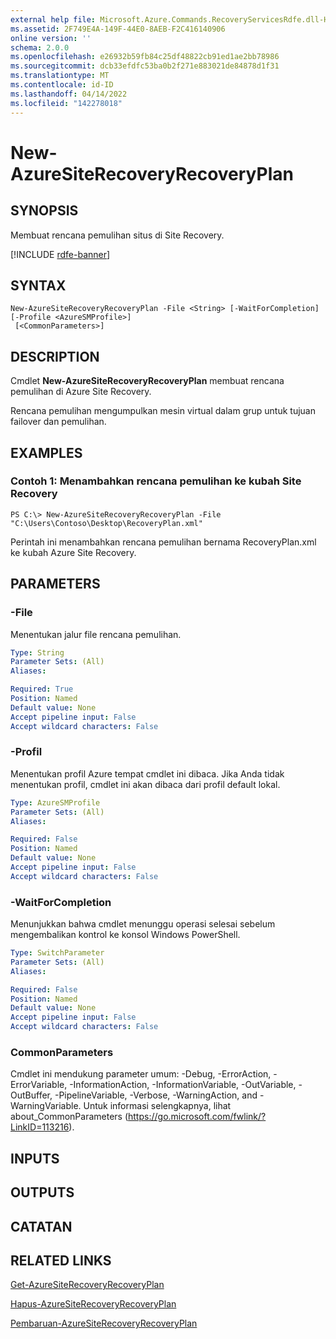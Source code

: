 ```yaml
---
external help file: Microsoft.Azure.Commands.RecoveryServicesRdfe.dll-Help.xml
ms.assetid: 2F749E4A-149F-44E0-8AEB-F2C416140906
online version: ''
schema: 2.0.0
ms.openlocfilehash: e26932b59fb84c25df48822cb91ed1ae2bb78986
ms.sourcegitcommit: dcb33efdfc53ba0b2f271e883021de84878d1f31
ms.translationtype: MT
ms.contentlocale: id-ID
ms.lasthandoff: 04/14/2022
ms.locfileid: "142278018"
---
```

# New-AzureSiteRecoveryRecoveryPlan

## SYNOPSIS
Membuat rencana pemulihan situs di Site Recovery.

[!INCLUDE [rdfe-banner](../../includes/rdfe-banner.md)]

## SYNTAX

```
New-AzureSiteRecoveryRecoveryPlan -File <String> [-WaitForCompletion] [-Profile <AzureSMProfile>]
 [<CommonParameters>]
```

## DESCRIPTION
Cmdlet **New-AzureSiteRecoveryRecoveryPlan** membuat rencana pemulihan di Azure Site Recovery.

Rencana pemulihan mengumpulkan mesin virtual dalam grup untuk tujuan failover dan pemulihan.

## EXAMPLES

### Contoh 1: Menambahkan rencana pemulihan ke kubah Site Recovery
```
PS C:\> New-AzureSiteRecoveryRecoveryPlan -File "C:\Users\Contoso\Desktop\RecoveryPlan.xml"
```

Perintah ini menambahkan rencana pemulihan bernama RecoveryPlan.xml ke kubah Azure Site Recovery.

## PARAMETERS

### -File
Menentukan jalur file rencana pemulihan.

```yaml
Type: String
Parameter Sets: (All)
Aliases: 

Required: True
Position: Named
Default value: None
Accept pipeline input: False
Accept wildcard characters: False
```

### -Profil
Menentukan profil Azure tempat cmdlet ini dibaca.
Jika Anda tidak menentukan profil, cmdlet ini akan dibaca dari profil default lokal.

```yaml
Type: AzureSMProfile
Parameter Sets: (All)
Aliases: 

Required: False
Position: Named
Default value: None
Accept pipeline input: False
Accept wildcard characters: False
```

### -WaitForCompletion
Menunjukkan bahwa cmdlet menunggu operasi selesai sebelum mengembalikan kontrol ke konsol Windows PowerShell.

```yaml
Type: SwitchParameter
Parameter Sets: (All)
Aliases: 

Required: False
Position: Named
Default value: None
Accept pipeline input: False
Accept wildcard characters: False
```

### CommonParameters
Cmdlet ini mendukung parameter umum: -Debug, -ErrorAction, -ErrorVariable, -InformationAction, -InformationVariable, -OutVariable, -OutBuffer, -PipelineVariable, -Verbose, -WarningAction, and -WarningVariable. Untuk informasi selengkapnya, lihat about_CommonParameters (https://go.microsoft.com/fwlink/?LinkID=113216).

## INPUTS

## OUTPUTS

## CATATAN

## RELATED LINKS

[Get-AzureSiteRecoveryRecoveryPlan](./Get-AzureSiteRecoveryRecoveryPlan.md)

[Hapus-AzureSiteRecoveryRecoveryPlan](./Remove-AzureSiteRecoveryRecoveryPlan.md)

[Pembaruan-AzureSiteRecoveryRecoveryPlan](./Update-AzureSiteRecoveryRecoveryPlan.md)


